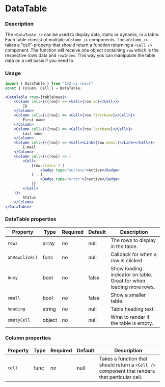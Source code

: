 # DataTable

### Description
The `<DataTable />` can be used to display data, static or dynamic, in a table.
Each table consist of multiple `<Column />` components. The `<Column />` takes a "cell"-property
that should return a function returning a `<Cell />` component. The function will receive one object containing
`row` which is the respective rows data and `rowIndex`. This way you can manipulate the table data on a cell 
basis if you need to.



### Usage
```javascript
import { DataTable } from "tv2-ui-react"
const { Column, Cell } = DataTable;
```

```jsx
<DataTable rows={tableRows}>
    <Column cell={({row}) => <Cell>{row.id}</Cell>}>
        ID
    </Column>
    <Column cell={({row}) => <Cell>{row.firstName}</Cell>}>
        First name
    </Column>
    <Column cell={({row}) => <Cell>{row.lastName}</Cell>}>
        Last name
    </Column>
    <Column cell={({row}) => <Cell><Link>{row.email}</Link></Cell>}>
        E-mail
    </Column>
    <Column cell={({row}) => (
        <Cell>
            {row.status ? (
                <Badge type="success">Active</Badge>
            ) : (
                <Badge type="error">Inactive</Badge>
            )}
        </Cell>
    )}>
        Status
    </Column>
</DataTable>
```

### DataTable properties
| Property | Type | Required | Default | Description |
| --- | --- | --- | --- | --- |
| `rows` | array | *no* | null | The rows to display in the table. |
| `onRowClick()` | func | *no* | null | Callback for when a row is clicked. |
| `busy` | bool | *no* | false | Show loading indicator on table. Great for when loading more rows. |
| `small` | bool | *no* | false | Show a smaller table. |
| `heading` | string | *no* | null | Table heading text. |
| `emptyCell` | object | *no* | null | What to render if the table is empty. |

### Column properties
| Property | Type | Required | Default | Description |
| --- | --- | --- | --- | --- |
| `cell` | func | *no* | null | Takes a function that should return a `<Cell />` component that renders that perticular cell. |
